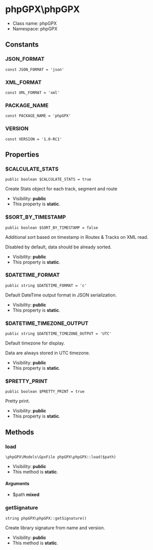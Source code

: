 phpGPX\phpGPX
===============






* Class name: phpGPX
* Namespace: phpGPX



Constants
----------


### JSON_FORMAT

    const JSON_FORMAT = 'json'





### XML_FORMAT

    const XML_FORMAT = 'xml'





### PACKAGE_NAME

    const PACKAGE_NAME = 'phpGPX'





### VERSION

    const VERSION = '1.0-RC1'





Properties
----------


### $CALCULATE_STATS

    public boolean $CALCULATE_STATS = true

Create Stats object for each track, segment and route



* Visibility: **public**
* This property is **static**.


### $SORT_BY_TIMESTAMP

    public boolean $SORT_BY_TIMESTAMP = false

Additional sort based on timestamp in Routes & Tracks on XML read.

Disabled by default, data should be already sorted.

* Visibility: **public**
* This property is **static**.


### $DATETIME_FORMAT

    public string $DATETIME_FORMAT = 'c'

Default DateTime output format in JSON serialization.



* Visibility: **public**
* This property is **static**.


### $DATETIME_TIMEZONE_OUTPUT

    public string $DATETIME_TIMEZONE_OUTPUT = 'UTC'

Default timezone for display.

Data are always stored in UTC timezone.

* Visibility: **public**
* This property is **static**.


### $PRETTY_PRINT

    public boolean $PRETTY_PRINT = true

Pretty print.



* Visibility: **public**
* This property is **static**.


Methods
-------


### load

    \phpGPX\Models\GpxFile phpGPX\phpGPX::load($path)





* Visibility: **public**
* This method is **static**.


#### Arguments
* $path **mixed**



### getSignature

    string phpGPX\phpGPX::getSignature()

Create library signature from name and version.



* Visibility: **public**
* This method is **static**.



